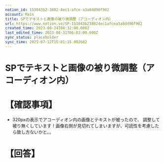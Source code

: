 ```yaml
---
notion_id: 153043b2-3802-4ec1-afce-a3a8dd90f902
account: Main
title: SPでテキストと画像の被り微調整（アコーディオン内）
url: https://www.notion.so/SP-153043b238024ec1afcea3a8dd90f902
created_time: 2023-08-24T08:32:00.000Z
last_edited_time: 2023-08-31T06:02:00.000Z
sync_status: placeholder
sync_time: 2025-07-12T15:01:15.092682
---
```

# SPでテキストと画像の被り微調整（アコーディオン内）

# 【確認事項】
- 320pxの表示でアコーディオン内の画像とテキストが被ったので、
調整して被り無くしています！画像右側が見切れてしまいますが、可読性を考慮したら致し方ないかと。。
# 【回答】
```plain text

```